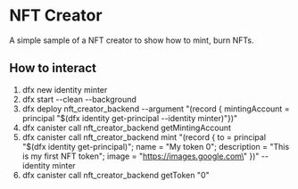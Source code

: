 # NFT Creator

A simple sample of a NFT creator to show how to mint, burn NFTs.

## How to interact

1. dfx new identity minter
1. dfx start --clean --background
1. dfx deploy nft_creator_backend --argument "(record { mintingAccount = principal \"$(dfx identity get-principal --identity minter)\"})"
1. dfx canister call nft_creator_backend getMintingAccount
1. dfx canister call nft_creator_backend mint "(record { to = principal \"$(dfx identity get-principal)\"; name = \"My token 0\"; description = \"This is my first NFT token\"; image = \"https://images.google.com\" })" --identity minter
1. dfx canister call nft_creator_backend getToken "0"
